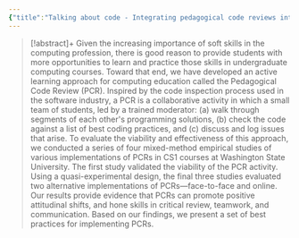 ```yaml
---
{"title":"Talking about code - Integrating pedagogical code reviews into early computing courses","authors":["[[Christopher D. Hundhausen]]","[[Anukrati Agrawal]]","[[Pawan Agarwal]]"],"date":"2013-08-01","processed":false,"tags":["computer-science","peer-assessment"],"dg-publish":true,"created":"2024-08-30","modified":"2024-09-13","permalink":"/20-literature-notes/hundhausen2013/","dgPassFrontmatter":true,"updated":"2024-09-13"}
---
```



> [!abstract]+
> Given the increasing importance of soft skills in the computing profession, there is good reason to provide students with more opportunities to learn and practice those skills in undergraduate computing courses. Toward that end, we have developed an active learning approach for computing education called the Pedagogical Code Review (PCR). Inspired by the code inspection process used in the software industry, a PCR is a collaborative activity in which a small team of students, led by a trained moderator: (a) walk through segments of each other's programming solutions, (b) check the code against a list of best coding practices, and (c) discuss and log issues that arise. To evaluate the viability and effectiveness of this approach, we conducted a series of four mixed-method empirical studies of various implementations of PCRs in CS1 courses at Washington State University. The first study validated the viability of the PCR activity. Using a quasi-experimental design, the final three studies evaluated two alternative implementations of PCRs—face-to-face and online. Our results provide evidence that PCRs can promote positive attitudinal shifts, and hone skills in critical review, teamwork, and communication. Based on our findings, we present a set of best practices for implementing PCRs.
